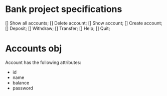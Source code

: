# Bank project specifications
[] Show all accounts;
[] Delete account;
[] Show account;
[] Create account;
[] Deposit;
[] Withdraw;
[] Transfer;
[] Help;
[] Quit;

# Accounts obj
Account has the following attributes:
- id
- name
- balance
- password
